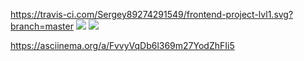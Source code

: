 https://travis-ci.com/Sergey89274291549/frontend-project-lvl1.svg?branch=master
<a href="https://codeclimate.com/github/Sergey89274291549/frontend-project-lvl1/maintainability"><img src="https://api.codeclimate.com/v1/badges/e57a29d35d6bf39420c1/maintainability" /></a>
<a href="https://codeclimate.com/github/Sergey89274291549/frontend-project-lvl1/test_coverage"><img src="https://api.codeclimate.com/v1/badges/e57a29d35d6bf39420c1/test_coverage" /></a>

https://asciinema.org/a/FvvyVqDb6l369m27YodZhFIi5
